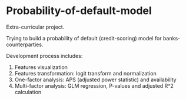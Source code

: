 # Probability-of-default-model
Extra-curricular project. 

Trying to build a probability of default (credit-scoring) model for banks-counterparties.

Development process includes:
  1. Features visualization
  2. Features transformation: logit transform and normalization
  3. One-factor analysis: APS (adjusted power statistic) and availability
  4. Multi-factor analysis: GLM regression, P-values and adjusted R^2 calculation
